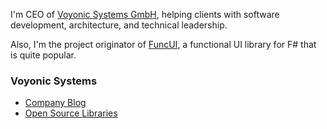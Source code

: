 I'm CEO of [Voyonic Systems GmbH](https://www.voyonic-systems.de), helping clients with software development, architecture, and technical leadership. 

Also, I'm the project originator of [FuncUI](https://github.com/fsprojects/Avalonia.FuncUI), a functional UI library for F# that is quite popular. 

### Voyonic Systems
- [Company Blog](https://blog.voyonic-systems.de/)
- [Open Source Libraries](https://github.com/Voyonic-Systems)
